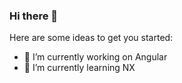 ### Hi there 👋

Here are some ideas to get you started:

- 🔭 I’m currently working on Angular
- 🌱 I’m currently learning NX
<!-- - 👯 I’m looking to collaborate on ...
- 🤔 I’m looking for help with ...
- 💬 Ask me about ...
- 📫 How to reach me: ...
- 😄 Pronouns: ...
- ⚡ Fun fact: ... -->

